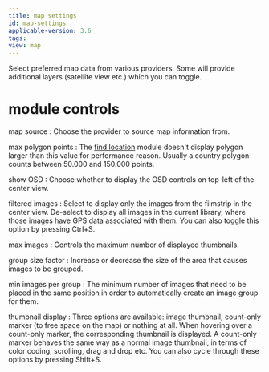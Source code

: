 ```yaml
---
title: map settings
id: map-settings
applicable-version: 3.6
tags:
view: map
---
```


Select preferred map data from various providers. Some will provide additional layers (satellite view etc.) which you can toggle.

# module controls

map source
: Choose the provider to source map information from.

max polygon points
: The [find location](/../find-location.md) module doesn't display polygon larger than this value for performance reason. Usually a country polygon counts between 50.000 and 150.000 points.

show OSD
: Choose whether to display the OSD controls on top-left of the center view.

filtered images
: Select to display only the images from the filmstrip in the center view. De-select to display all images in the current library, where those images have GPS data associated with them. You can also toggle this option by pressing Ctrl+S.

max images
: Controls the maximum number of displayed thumbnails.

group size factor
: Increase or decrease the size of the area that causes images to be grouped.

min images per group
: The minimum number of images that need to be placed in the same position in order to automatically create an image group for them.

thumbnail display
: Three options are available: image thumbnail, count-only marker (to free space on the map) or nothing at all. When hovering over a count-only marker, the corresponding thumbnail is displayed. A count-only marker behaves the same way as a normal image thumbnail, in terms of color coding, scrolling, drag and drop etc. You can also cycle through these options by pressing Shift+S.
